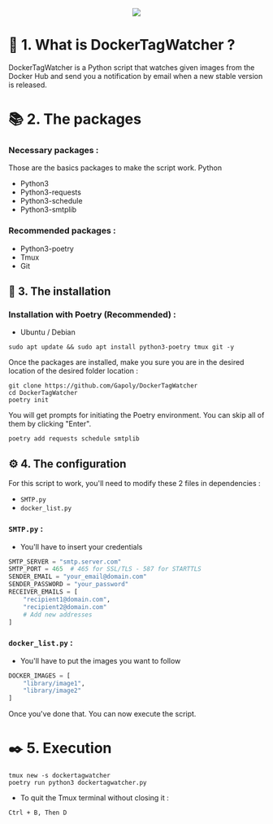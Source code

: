 <p align='center'>
    <a href='https://hub.docker.com/' target="_blank" rel="noopener">
        <img src='https://github.com/user-attachments/assets/19b7eaaf-875e-4b63-96fd-5ee914fa54ae'/>
    </a>
</p>

# 🐳 1. What is DockerTagWatcher ?

DockerTagWatcher is a Python script that watches given images from the Docker Hub and send you a notification by email when a new stable version is released.


# 📚️ 2. The packages

### Necessary packages :




Those are the basics packages to make the script work. Python

- Python3
- Python3-requests
- Python3-schedule
- Python3-smtplib

### Recommended packages :

- Python3-poetry
- Tmux
- Git

## 📄 3. The installation

### Installation with Poetry (Recommended) :


- Ubuntu / Debian
```shell
sudo apt update && sudo apt install python3-poetry tmux git -y
```

Once the packages are installed, make you sure you are in the desired location of the desired folder location :

```shell
git clone https://github.com/Gapoly/DockerTagWatcher
cd DockerTagWatcher
poetry init
```

You will get prompts for initiating the Poetry environment. You can skip all of them by clicking "Enter".

```shell
poetry add requests schedule smtplib
```
## ⚙️ 4. The configuration

For this script to work, you'll need to modify these 2 files in dependencies :

- `SMTP.py`
- `docker_list.py`

### `SMTP.py` :

- You'll have to insert your credentials

```python
SMTP_SERVER = "smtp.server.com"
SMTP_PORT = 465  # 465 for SSL/TLS - 587 for STARTTLS
SENDER_EMAIL = "your_email@domain.com"
SENDER_PASSWORD = "your_password"
RECEIVER_EMAILS = [
    "recipient1@domain.com",
    "recipient2@domain.com"
    # Add new addresses
]
```

### `docker_list.py` :

- You'll have to put the images you want to follow

```python
DOCKER_IMAGES = [
    "library/image1",
    "library/image2"
]
```

Once you've done that. You can now execute the script.

# ✒️ 5. Execution

```shell
tmux new -s dockertagwatcher
poetry run python3 dockertagwatcher.py
```
- To quit the Tmux terminal without closing it :

`Ctrl + B, Then D`
